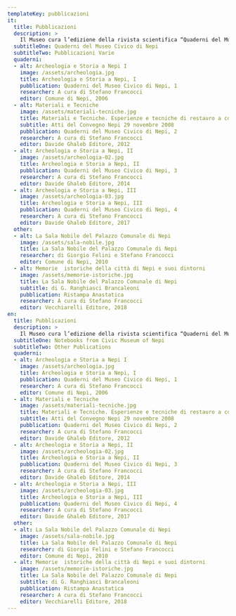 ```yaml
---
templateKey: pubblicazioni
it:
  title: Pubblicazioni
  description: >
    Il Museo cura l’edizione della rivista scientifica “Quaderni del Museo Civico di Nepi”, nata nel 2006. Fa parte della rivista la Collana “Archeologia e Storia a Nepi” che raccoglie i testi delle conferenze organizzate dal Museo a partire dal 2000. Oltre alla rivista, il Museo realizza pubblicazioni di carattere scientifico, divulgativo e didattico.
  subtitleOne: Quaderni del Museo Civico di Nepi
  subtitleTwo: Pubblicazioni Varie
  quaderni:
  - alt: Archeologia e Storia a Nepi I
    image: /assets/archeologia.jpg
    title: Archeologia e Storia a Nepi, I
    pubblication: Quaderni del Museo Civico di Nepi, 1
    researcher: A cura di Stefano Francocci
    editor: Comune di Nepi, 2006
  - alt: Materiali e Tecniche
    image: /assets/materiali-tecniche.jpg
    title: Materiali e Tecniche. Esperienze e tecniche di restauro a confronto
    subtitle: Atti del Convegno Nepi 29 novembre 2008
    pubblication: Quaderni del Museo Civico di Nepi, 2
    researcher: A cura di Stefano Francocci
    editor: Davide Ghaleb Editore, 2012
  - alt: Archeologia e Storia a Nepi, II
    image: /assets/archeologia-02.jpg
    title: Archeologia e Storia a Nepi, II
    pubblication: Quaderni del Museo Civico di Nepi, 3
    researcher: A cura di Stefano Francocci
    editor: Davide Ghaleb Editore, 2014
  - alt: Archeologia e Storia a Nepi, III
    image: /assets/archeologia-03.jpg
    title: Archeologia e Storia a Nepi, III
    pubblication: Quaderni del Museo Civico di Nepi, 4
    researcher: A cura di Stefano Francocci
    editor: Davide Ghaleb Editore, 2017
  other:
  - alt: La Sala Nobile del Palazzo Comunale di Nepi
    image: /assets/sala-nobile.jpg
    title: La Sala Nobile del Palazzo Comunale di Nepi
    researcher: di Giorgio Felini e Stefano Francocci
    editor: Comune di Nepi, 2010
  - alt: Memorie  istoriche della città di Nepi e suoi dintorni
    image: /assets/memorie-istoriche.jpg
    title: La Sala Nobile del Palazzo Comunale di Nepi
    subtitle: di G. Ranghiasci Brancaleoni
    pubblication: Ristampa Anastatica
    researcher: A cura di Stefano Francocci
    editor: Vecchiarelli Editore, 2018
en:
  title: Pubblicazioni
  description: >
    Il Museo cura l’edizione della rivista scientifica “Quaderni del Museo Civico di Nepi”, nata nel 2006. Fa parte della rivista la Collana “Archeologia e Storia a Nepi” che raccoglie i testi delle conferenze organizzate dal Museo a partire dal 2000. Oltre alla rivista, il Museo realizza pubblicazioni di carattere scientifico, divulgativo e didattico.
  subtitleOne: Notebooks from Civic Museum of Nepi
  subtitleTwo: Other Publications
  quaderni:
  - alt: Archeologia e Storia a Nepi I
    image: /assets/archeologia.jpg
    title: Archeologia e Storia a Nepi, I
    pubblication: Quaderni del Museo Civico di Nepi, 1
    researcher: A cura di Stefano Francocci
    editor: Comune di Nepi, 2006
  - alt: Materiali e Tecniche
    image: /assets/materiali-tecniche.jpg
    title: Materiali e Tecniche. Esperienze e tecniche di restauro a confronto
    subtitle: Atti del Convegno Nepi 29 novembre 2008
    pubblication: Quaderni del Museo Civico di Nepi, 2
    researcher: A cura di Stefano Francocci
    editor: Davide Ghaleb Editore, 2012
  - alt: Archeologia e Storia a Nepi, II
    image: /assets/archeologia-02.jpg
    title: Archeologia e Storia a Nepi, II
    pubblication: Quaderni del Museo Civico di Nepi, 3
    researcher: A cura di Stefano Francocci
    editor: Davide Ghaleb Editore, 2014
  - alt: Archeologia e Storia a Nepi, III
    image: /assets/archeologia-03.jpg
    title: Archeologia e Storia a Nepi, III
    pubblication: Quaderni del Museo Civico di Nepi, 4
    researcher: A cura di Stefano Francocci
    editor: Davide Ghaleb Editore, 2017
  other:
  - alt: La Sala Nobile del Palazzo Comunale di Nepi
    image: /assets/sala-nobile.jpg
    title: La Sala Nobile del Palazzo Comunale di Nepi
    researcher: di Giorgio Felini e Stefano Francocci
    editor: Comune di Nepi, 2010
  - alt: Memorie  istoriche della città di Nepi e suoi dintorni
    image: /assets/memorie-istoriche.jpg
    title: La Sala Nobile del Palazzo Comunale di Nepi
    subtitle: di G. Ranghiasci Brancaleoni
    pubblication: Ristampa Anastatica
    researcher: A cura di Stefano Francocci
    editor: Vecchiarelli Editore, 2018
---
```

